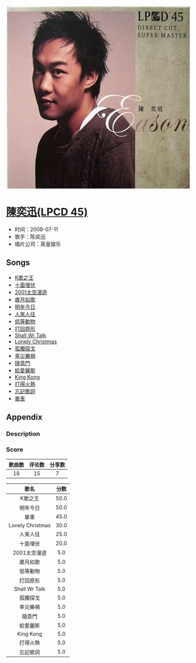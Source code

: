 <p align="center">
	<img src="imgs/陳奕迅_lpcd_.jpg" alt="album_img" />
</p>

# [陳奕迅(LPCD 45)](https://music.163.com/album?id=3170625)

* 时间：2008-07-11
* 歌手：陈奕迅
* 唱片公司：英皇娱乐
## Songs

* [K歌之王](songs/k歌之王_32714430/README.md)
* [十面埋伏](songs/十面埋伏_32714431/README.md)
* [2001太空漫遊](songs/_太空漫遊_32714432/README.md)
* [歲月如歌](songs/歲月如歌_32714433/README.md)
* [明年今日](songs/明年今日_32714434/README.md)
* [人來人往](songs/人來人往_32714435/README.md)
* [低等動物](songs/低等動物_32714436/README.md)
* [打回原形](songs/打回原形_32714437/README.md)
* [Shall Wr Talk ](songs/shall_wr_talk_32714438/README.md)
* [Lonely Christmas](songs/lonely_christmas_32714439/README.md)
* [孤獨探戈](songs/孤獨探戈_32714440/README.md)
* [幸災樂禍](songs/幸災樂禍_32714441/README.md)
* [隨意門](songs/隨意門_32714442/README.md)
* [給愛麗斯](songs/給愛麗斯_32714443/README.md)
* [King Kong](songs/king_kong_32714444/README.md)
* [打得火熱](songs/打得火熱_32714445/README.md)
* [忘記歌詞](songs/忘記歌詞_32714446/README.md)
* [單車](songs/單車_32714447/README.md)
## Appendix

### Description



### Score

|歌曲数|评论数|分享数|
|:---:|:---:|:---:|
|18|15|7|

|歌名|分数|
|:---:|:---:|
|K歌之王|50.0
|明年今日|50.0
|單車|45.0
|Lonely Christmas|30.0
|人來人往|25.0
|十面埋伏|20.0
|2001太空漫遊|5.0
|歲月如歌|5.0
|低等動物|5.0
|打回原形|5.0
|Shall Wr Talk |5.0
|孤獨探戈|5.0
|幸災樂禍|5.0
|隨意門|5.0
|給愛麗斯|5.0
|King Kong|5.0
|打得火熱|5.0
|忘記歌詞|5.0
